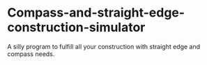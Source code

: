 # Compass-and-straight-edge-construction-simulator
A silly program to fulfill all your construction with straight edge and compass needs.


